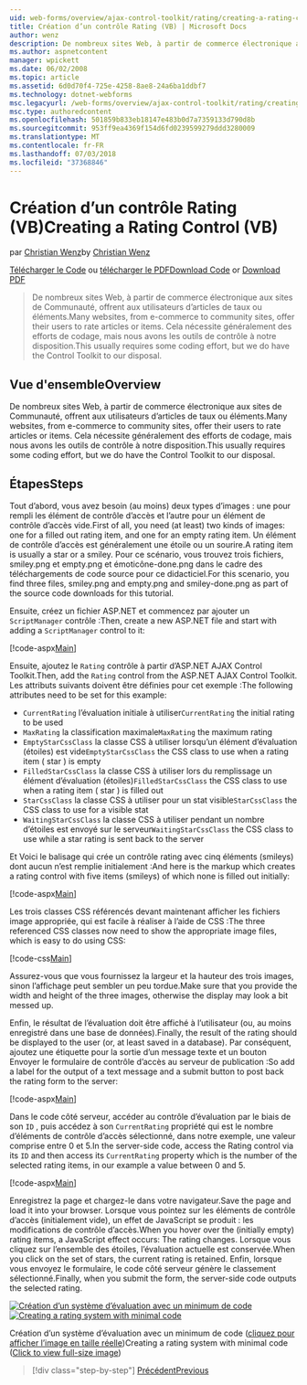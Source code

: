 ```yaml
---
uid: web-forms/overview/ajax-control-toolkit/rating/creating-a-rating-control-vb
title: Création d’un contrôle Rating (VB) | Microsoft Docs
author: wenz
description: De nombreux sites Web, à partir de commerce électronique aux sites de Communauté, offrent aux utilisateurs d’articles de taux ou éléments. Cela nécessite généralement des efforts de codage, mais nous avons le...
ms.author: aspnetcontent
manager: wpickett
ms.date: 06/02/2008
ms.topic: article
ms.assetid: 6d0d70f4-725e-4258-8ae8-24a6ba1ddbf7
ms.technology: dotnet-webforms
msc.legacyurl: /web-forms/overview/ajax-control-toolkit/rating/creating-a-rating-control-vb
msc.type: authoredcontent
ms.openlocfilehash: 501859b833eb18147e483b0d7a7359133d790d8b
ms.sourcegitcommit: 953ff9ea4369f154d6fd0239599279ddd3280009
ms.translationtype: MT
ms.contentlocale: fr-FR
ms.lasthandoff: 07/03/2018
ms.locfileid: "37368846"
---
```

<a name="creating-a-rating-control-vb"></a><span data-ttu-id="c94c0-104">Création d’un contrôle Rating (VB)</span><span class="sxs-lookup"><span data-stu-id="c94c0-104">Creating a Rating Control (VB)</span></span>
====================
<span data-ttu-id="c94c0-105">par [Christian Wenz](https://github.com/wenz)</span><span class="sxs-lookup"><span data-stu-id="c94c0-105">by [Christian Wenz](https://github.com/wenz)</span></span>

<span data-ttu-id="c94c0-106">[Télécharger le Code](http://download.microsoft.com/download/9/3/f/93f8daea-bebd-4821-833b-95205389c7d0/rating0.vb.zip) ou [télécharger le PDF](http://download.microsoft.com/download/2/d/c/2dc10e34-6983-41d4-9c08-f78f5387d32b/rating0VB.pdf)</span><span class="sxs-lookup"><span data-stu-id="c94c0-106">[Download Code](http://download.microsoft.com/download/9/3/f/93f8daea-bebd-4821-833b-95205389c7d0/rating0.vb.zip) or [Download PDF](http://download.microsoft.com/download/2/d/c/2dc10e34-6983-41d4-9c08-f78f5387d32b/rating0VB.pdf)</span></span>

> <span data-ttu-id="c94c0-107">De nombreux sites Web, à partir de commerce électronique aux sites de Communauté, offrent aux utilisateurs d’articles de taux ou éléments.</span><span class="sxs-lookup"><span data-stu-id="c94c0-107">Many websites, from e-commerce to community sites, offer their users to rate articles or items.</span></span> <span data-ttu-id="c94c0-108">Cela nécessite généralement des efforts de codage, mais nous avons les outils de contrôle à notre disposition.</span><span class="sxs-lookup"><span data-stu-id="c94c0-108">This usually requires some coding effort, but we do have the Control Toolkit to our disposal.</span></span>


## <a name="overview"></a><span data-ttu-id="c94c0-109">Vue d'ensemble</span><span class="sxs-lookup"><span data-stu-id="c94c0-109">Overview</span></span>

<span data-ttu-id="c94c0-110">De nombreux sites Web, à partir de commerce électronique aux sites de Communauté, offrent aux utilisateurs d’articles de taux ou éléments.</span><span class="sxs-lookup"><span data-stu-id="c94c0-110">Many websites, from e-commerce to community sites, offer their users to rate articles or items.</span></span> <span data-ttu-id="c94c0-111">Cela nécessite généralement des efforts de codage, mais nous avons les outils de contrôle à notre disposition.</span><span class="sxs-lookup"><span data-stu-id="c94c0-111">This usually requires some coding effort, but we do have the Control Toolkit to our disposal.</span></span>

## <a name="steps"></a><span data-ttu-id="c94c0-112">Étapes</span><span class="sxs-lookup"><span data-stu-id="c94c0-112">Steps</span></span>

<span data-ttu-id="c94c0-113">Tout d’abord, vous avez besoin (au moins) deux types d’images : une pour rempli les élément de contrôle d’accès et l’autre pour un élément de contrôle d’accès vide.</span><span class="sxs-lookup"><span data-stu-id="c94c0-113">First of all, you need (at least) two kinds of images: one for a filled out rating item, and one for an empty rating item.</span></span> <span data-ttu-id="c94c0-114">Un élément de contrôle d’accès est généralement une étoile ou un sourire.</span><span class="sxs-lookup"><span data-stu-id="c94c0-114">A rating item is usually a star or a smiley.</span></span> <span data-ttu-id="c94c0-115">Pour ce scénario, vous trouvez trois fichiers, smiley.png et empty.png et émoticône-done.png dans le cadre des téléchargements de code source pour ce didacticiel.</span><span class="sxs-lookup"><span data-stu-id="c94c0-115">For this scenario, you find three files, smiley.png and empty.png and smiley-done.png as part of the source code downloads for this tutorial.</span></span>

<span data-ttu-id="c94c0-116">Ensuite, créez un fichier ASP.NET et commencez par ajouter un `ScriptManager` contrôle :</span><span class="sxs-lookup"><span data-stu-id="c94c0-116">Then, create a new ASP.NET file and start with adding a `ScriptManager` control to it:</span></span>

[!code-aspx[Main](creating-a-rating-control-vb/samples/sample1.aspx)]

<span data-ttu-id="c94c0-117">Ensuite, ajoutez le `Rating` contrôle à partir d’ASP.NET AJAX Control Toolkit.</span><span class="sxs-lookup"><span data-stu-id="c94c0-117">Then, add the `Rating` control from the ASP.NET AJAX Control Toolkit.</span></span> <span data-ttu-id="c94c0-118">Les attributs suivants doivent être définies pour cet exemple :</span><span class="sxs-lookup"><span data-stu-id="c94c0-118">The following attributes need to be set for this example:</span></span>

- <span data-ttu-id="c94c0-119">`CurrentRating` l’évaluation initiale à utiliser</span><span class="sxs-lookup"><span data-stu-id="c94c0-119">`CurrentRating` the initial rating to be used</span></span>
- <span data-ttu-id="c94c0-120">`MaxRating` la classification maximale</span><span class="sxs-lookup"><span data-stu-id="c94c0-120">`MaxRating` the maximum rating</span></span>
- <span data-ttu-id="c94c0-121">`EmptyStarCssClass` la classe CSS à utiliser lorsqu’un élément d’évaluation (étoiles) est vide</span><span class="sxs-lookup"><span data-stu-id="c94c0-121">`EmptyStarCssClass` the CSS class to use when a rating item ( star ) is empty</span></span>
- <span data-ttu-id="c94c0-122">`FilledStarCssClass` la classe CSS à utiliser lors du remplissage un élément d’évaluation (étoiles)</span><span class="sxs-lookup"><span data-stu-id="c94c0-122">`FilledStarCssClass` the CSS class to use when a rating item ( star ) is filled out</span></span>
- <span data-ttu-id="c94c0-123">`StarCssClass` la classe CSS à utiliser pour un stat visible</span><span class="sxs-lookup"><span data-stu-id="c94c0-123">`StarCssClass` the CSS class to use for a visible stat</span></span>
- <span data-ttu-id="c94c0-124">`WaitingStarCssClass` la classe CSS à utiliser pendant un nombre d’étoiles est envoyé sur le serveur</span><span class="sxs-lookup"><span data-stu-id="c94c0-124">`WaitingStarCssClass` the CSS class to use while a star rating is sent back to the server</span></span>

<span data-ttu-id="c94c0-125">Et Voici le balisage qui crée un contrôle rating avec cinq éléments (smileys) dont aucun n’est remplie initialement :</span><span class="sxs-lookup"><span data-stu-id="c94c0-125">And here is the markup which creates a rating control with five items (smileys) of which none is filled out initially:</span></span>

[!code-aspx[Main](creating-a-rating-control-vb/samples/sample2.aspx)]

<span data-ttu-id="c94c0-126">Les trois classes CSS référencés devant maintenant afficher les fichiers image appropriée, qui est facile à réaliser à l’aide de CSS :</span><span class="sxs-lookup"><span data-stu-id="c94c0-126">The three referenced CSS classes now need to show the appropriate image files, which is easy to do using CSS:</span></span>

[!code-css[Main](creating-a-rating-control-vb/samples/sample3.css)]

<span data-ttu-id="c94c0-127">Assurez-vous que vous fournissez la largeur et la hauteur des trois images, sinon l’affichage peut sembler un peu tordue.</span><span class="sxs-lookup"><span data-stu-id="c94c0-127">Make sure that you provide the width and height of the three images, otherwise the display may look a bit messed up.</span></span>

<span data-ttu-id="c94c0-128">Enfin, le résultat de l’évaluation doit être affiché à l’utilisateur (ou, au moins enregistré dans une base de données).</span><span class="sxs-lookup"><span data-stu-id="c94c0-128">Finally, the result of the rating should be displayed to the user (or, at least saved in a database).</span></span> <span data-ttu-id="c94c0-129">Par conséquent, ajoutez une étiquette pour la sortie d’un message texte et un bouton Envoyer le formulaire de contrôle d’accès au serveur de publication :</span><span class="sxs-lookup"><span data-stu-id="c94c0-129">So add a label for the output of a text message and a submit button to post back the rating form to the server:</span></span>

[!code-aspx[Main](creating-a-rating-control-vb/samples/sample4.aspx)]

<span data-ttu-id="c94c0-130">Dans le code côté serveur, accéder au contrôle d’évaluation par le biais de son `ID` , puis accédez à son `CurrentRating` propriété qui est le nombre d’éléments de contrôle d’accès sélectionné, dans notre exemple, une valeur comprise entre 0 et 5.</span><span class="sxs-lookup"><span data-stu-id="c94c0-130">In the server-side code, access the Rating control via its `ID` and then access its `CurrentRating` property which is the number of the selected rating items, in our example a value between 0 and 5.</span></span>

[!code-aspx[Main](creating-a-rating-control-vb/samples/sample5.aspx)]

<span data-ttu-id="c94c0-131">Enregistrez la page et chargez-le dans votre navigateur.</span><span class="sxs-lookup"><span data-stu-id="c94c0-131">Save the page and load it into your browser.</span></span> <span data-ttu-id="c94c0-132">Lorsque vous pointez sur les éléments de contrôle d’accès (initialement vide), un effet de JavaScript se produit : les modifications de contrôle d’accès.</span><span class="sxs-lookup"><span data-stu-id="c94c0-132">When you hover over the (initially empty) rating items, a JavaScript effect occurs: The rating changes.</span></span> <span data-ttu-id="c94c0-133">Lorsque vous cliquez sur l’ensemble des étoiles, l’évaluation actuelle est conservée.</span><span class="sxs-lookup"><span data-stu-id="c94c0-133">When you click on the set of stars, the current rating is retained.</span></span> <span data-ttu-id="c94c0-134">Enfin, lorsque vous envoyez le formulaire, le code côté serveur génère le classement sélectionné.</span><span class="sxs-lookup"><span data-stu-id="c94c0-134">Finally, when you submit the form, the server-side code outputs the selected rating.</span></span>


<span data-ttu-id="c94c0-135">[![Création d’un système d’évaluation avec un minimum de code](creating-a-rating-control-vb/_static/image2.png)](creating-a-rating-control-vb/_static/image1.png)</span><span class="sxs-lookup"><span data-stu-id="c94c0-135">[![Creating a rating system with minimal code](creating-a-rating-control-vb/_static/image2.png)](creating-a-rating-control-vb/_static/image1.png)</span></span>

<span data-ttu-id="c94c0-136">Création d’un système d’évaluation avec un minimum de code ([cliquez pour afficher l’image en taille réelle](creating-a-rating-control-vb/_static/image3.png))</span><span class="sxs-lookup"><span data-stu-id="c94c0-136">Creating a rating system with minimal code ([Click to view full-size image](creating-a-rating-control-vb/_static/image3.png))</span></span>

> [!div class="step-by-step"]
> [<span data-ttu-id="c94c0-137">Précédent</span><span class="sxs-lookup"><span data-stu-id="c94c0-137">Previous</span></span>](creating-a-rating-control-cs.md)
